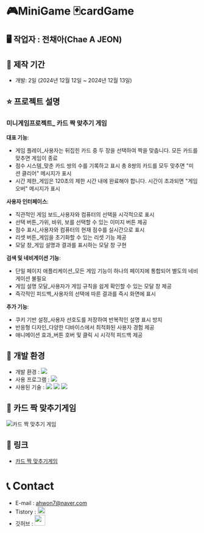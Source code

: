 
# 🎮MiniGame 🃏cardGame

## 🖥 작업자 : 전채아(Chae A JEON)

## 📅 제작 기간
- 개발: 2일 (2024년 12월 12일 ~ 2024년 12월 13일)

## ⭐️ 프로젝트 설명

### 미니게임프로젝트_ 카드 짝 맞추기 게임 
**대표 기능**: 
- 게임 플레이_사용자는 뒤집힌 카드 중 두 장을 선택하여 짝을 맞춥니다.
              모든 카드를 맞추면 게임이 종료
- 점수 시스템_맞춘 카드 쌍의 수를 기록하고 표시
             총 8쌍의 카드를 모두 맞추면 "미션 클리어" 메시지가 표시
- 시간 제한_게임은 120초의 제한 시간 내에 완료해야 합니다.
            시간이 초과되면 "게임 오버" 메시지가 표시

**사용자 인터페이스**:
- 직관적인 게임 보드_사용자와 컴퓨터의 선택을 시각적으로 표시
- 선택 버튼_가위, 바위, 보를 선택할 수 있는 이미지 버튼 제공
- 점수 표시_사용자와 컴퓨터의 현재 점수를 실시간으로 표시
- 리셋 버튼_게임을 초기화할 수 있는 리셋 기능 제공
- 모달 창_게임 설명과 결과를 표시하는 모달 창 구현

**검색 및 네비게이션 기능**: 
- 단일 페이지 애플리케이션_모든 게임 기능이 하나의 페이지에 통합되어 별도의 네비게이션 불필요
- 게임 설명 모달_사용자가 게임 규칙을 쉽게 확인할 수 있는 모달 창 제공
- 즉각적인 피드백_사용자의 선택에 따른 결과를 즉시 화면에 표시

**추가 기능**:
- 쿠키 기반 설정_사용자 선호도를 저장하여 반복적인 설명 표시 방지
- 반응형 디자인_다양한 디바이스에서 최적화된 사용자 경험 제공
- 애니메이션 효과_버튼 호버 및 클릭 시 시각적 피드백 제공


## 💾 개발 환경

- 개발 환경 : <img src="https://img.shields.io/badge/windows10-0078D6?style=flat-square&logo=windows10&logoColor=white"/>
- 사용 프로그램 : <img src="https://img.shields.io/badge/Vs code-007ACC?style=flat-square&logo=visualstudiocode&logoColor=white"/>
- 사용된 기술 :
  <img src="https://img.shields.io/badge/html5-E34F26?style=flat-square&logo=html5&logoColor=white"> <img src="https://img.shields.io/badge/css3-1572B6?style=flat-square&logo=css3&logoColor=white"> <img src="https://img.shields.io/badge/JavaScript-F7DF1E?style=flat-square&logo=JavaScript&logoColor=white"> 



## 📝 카드 짝 맞추기게임
![카드 짝 맞추기 게임](https://github.com/user-attachments/assets/ba1d59fa-6637-4bef-9bd7-9d25fe48fb66)



## 🔗 링크

- [카드 짝 맞추기게임](https://jeon-chaea.github.io/rockPaperScissorsGame/)



# 📞 Contact

- E-mail : ahwon7@naver.com
- Tistory : <a href="https://chaea-note.tistory.com/">
  <img src="https://i.namu.wiki/i/CNVaHZuf0Gh8FzOCf15jCbi5hULtTNYHUrf_5U2bD-uAbShxafelnrNhFULo7O0JAZeTTq6_bSveUA5mOVtlyQ.svg" height="20px"/>
  </a>
- 깃허브 : <a href="https://github.com/Jeon-ChaeA">
  <img src="https://user-images.githubusercontent.com/68724828/185908612-22f4d219-78a7-4de7-bb02-deecaa63bffa.png" height="28px"/>
  </a>
